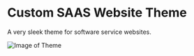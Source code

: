 # Custom SAAS Website Theme
A very sleek theme for software service websites.

![Image of Theme](https://i.pinimg.com/originals/04/c1/20/04c12054fc7283641095f27b96938f38.png)
